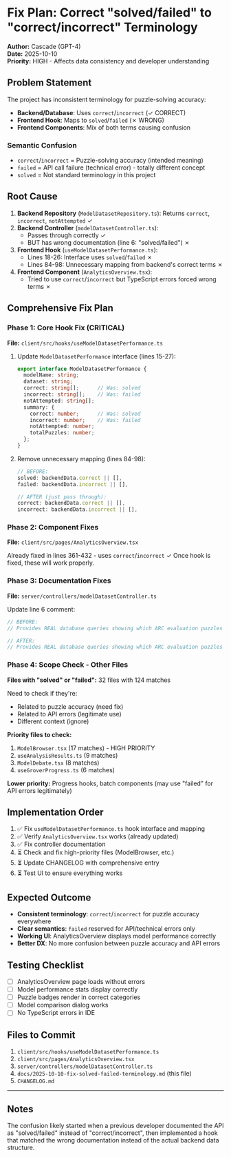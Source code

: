 # Fix Plan: Correct "solved/failed" to "correct/incorrect" Terminology

**Author:** Cascade (GPT-4)  
**Date:** 2025-10-10  
**Priority:** HIGH - Affects data consistency and developer understanding

## Problem Statement

The project has inconsistent terminology for puzzle-solving accuracy:
- **Backend/Database**: Uses `correct`/`incorrect` (✓ CORRECT)
- **Frontend Hook**: Maps to `solved`/`failed` (✗ WRONG)
- **Frontend Components**: Mix of both terms causing confusion

### Semantic Confusion
- `correct`/`incorrect` = Puzzle-solving accuracy (intended meaning)
- `failed` = API call failure (technical error) - totally different concept
- `solved` = Not standard terminology in this project

## Root Cause

1. **Backend Repository** (`ModelDatasetRepository.ts`): Returns `correct`, `incorrect`, `notAttempted` ✓
2. **Backend Controller** (`modelDatasetController.ts`): 
   - Passes through correctly ✓
   - BUT has wrong documentation (line 6: "solved/failed") ✗
3. **Frontend Hook** (`useModelDatasetPerformance.ts`):
   - Lines 18-26: Interface uses `solved`/`failed` ✗
   - Lines 84-98: Unnecessary mapping from backend's correct terms ✗
4. **Frontend Component** (`AnalyticsOverview.tsx`):
   - Tried to use `correct`/`incorrect` but TypeScript errors forced wrong terms ✗

## Comprehensive Fix Plan

### Phase 1: Core Hook Fix (CRITICAL)
**File:** `client/src/hooks/useModelDatasetPerformance.ts`

1. Update `ModelDatasetPerformance` interface (lines 15-27):
   ```typescript
   export interface ModelDatasetPerformance {
     modelName: string;
     dataset: string;
     correct: string[];      // Was: solved
     incorrect: string[];    // Was: failed
     notAttempted: string[];
     summary: {
       correct: number;      // Was: solved
       incorrect: number;    // Was: failed
       notAttempted: number;
       totalPuzzles: number;
     };
   }
   ```

2. Remove unnecessary mapping (lines 84-98):
   ```typescript
   // BEFORE:
   solved: backendData.correct || [],
   failed: backendData.incorrect || [],
   
   // AFTER (just pass through):
   correct: backendData.correct || [],
   incorrect: backendData.incorrect || [],
   ```

### Phase 2: Component Fixes
**File:** `client/src/pages/AnalyticsOverview.tsx`

Already fixed in lines 361-432 - uses `correct`/`incorrect` ✓
Once hook is fixed, these will work properly.

### Phase 3: Documentation Fixes
**File:** `server/controllers/modelDatasetController.ts`

Update line 6 comment:
```typescript
// BEFORE:
// Provides REAL database queries showing which ARC evaluation puzzles each model solved/failed/hasn't attempted.

// AFTER:
// Provides REAL database queries showing which ARC evaluation puzzles each model got correct/incorrect/hasn't attempted.
```

### Phase 4: Scope Check - Other Files
**Files with "solved" or "failed":** 32 files with 124 matches

Need to check if they're:
- Related to puzzle accuracy (need fix) 
- Related to API errors (legitimate use)
- Different context (ignore)

**Priority files to check:**
1. `ModelBrowser.tsx` (17 matches) - HIGH PRIORITY
2. `useAnalysisResults.ts` (9 matches)
3. `ModelDebate.tsx` (8 matches)
4. `useGroverProgress.ts` (6 matches)

**Lower priority:** Progress hooks, batch components (may use "failed" for API errors legitimately)

## Implementation Order

1. ✅ Fix `useModelDatasetPerformance.ts` hook interface and mapping
2. ✅ Verify `AnalyticsOverview.tsx` works (already updated)
3. ✅ Fix controller documentation
4. ⏳ Check and fix high-priority files (ModelBrowser, etc.)
5. ⏳ Update CHANGELOG with comprehensive entry
6. ⏳ Test UI to ensure everything works

## Expected Outcome

- **Consistent terminology**: `correct`/`incorrect` for puzzle accuracy everywhere
- **Clear semantics**: `failed` reserved for API/technical errors only
- **Working UI**: AnalyticsOverview displays model performance correctly
- **Better DX**: No more confusion between puzzle accuracy and API errors

## Testing Checklist

- [ ] AnalyticsOverview page loads without errors
- [ ] Model performance stats display correctly
- [ ] Puzzle badges render in correct categories
- [ ] Model comparison dialog works
- [ ] No TypeScript errors in IDE

## Files to Commit

1. `client/src/hooks/useModelDatasetPerformance.ts`
2. `client/src/pages/AnalyticsOverview.tsx`
3. `server/controllers/modelDatasetController.ts`
4. `docs/2025-10-10-fix-solved-failed-terminology.md` (this file)
5. `CHANGELOG.md`

---

## Notes

The confusion likely started when a previous developer documented the API as "solved/failed" instead of "correct/incorrect", then implemented a hook that matched the wrong documentation instead of the actual backend data structure.
